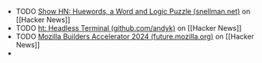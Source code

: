- TODO [Show HN: Huewords, a Word and Logic Puzzle (snellman.net)](https://news.ycombinator.com/item?id=40571463) on [[Hacker News]]
- TODO [ht: Headless Terminal (github.com/andyk)](https://news.ycombinator.com/item?id=40552257) on [[Hacker News]]
- TODO [Mozilla Builders Accelerator 2024 (future.mozilla.org)](https://news.ycombinator.com/item?id=40577216) on [[Hacker News]]
-